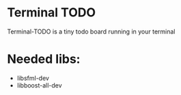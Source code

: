 # Terminal TODO
Terminal-TODO is a tiny todo board running in your terminal
# Needed libs:
- libsfml-dev
- libboost-all-dev